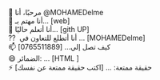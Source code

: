 👋 مرحبًا، أنا @MOHAMEDelme  
👀 أنا مهتم بـ... [web]  
🌱 أنا أتعلم حاليًا... [gith UP]  
⁇ ️ أنا أتطلع للتعاون في ... [MOHAMEDelme]  
📫 كيف تصل إلي... [0765511889]  
😄 الضمائر: ... [HTML ]  
⚡ حقيقة ممتعة: ... [اكتب حقيقة ممتعة عن نفسك]  


<!---
MOHAMEDelme/MOHAMEDelme is a ✨ special ✨ repository because its `README.md` (this file) appears on your GitHub profile.
You can click the Preview link to take a look at your changes.
--->
